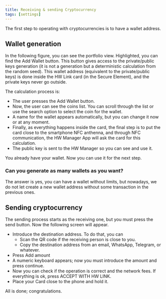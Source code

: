 ```yaml
---
title: Receiving & sending Cryptocurrency
tags: [settings]
---
```


The first step to operating with cryptocurrencies is to have a wallet address.

## Wallet generation

In the following figure, you can see the portfolio view. Highlighted, you can find the Add Wallet button. This button gives access to the private/public keys generation (it is not a generation but a deterministic calculation from the random seed). This wallet address (equivalent to the private/public keys) is done inside the HW Link card (in the Secure Element), and the private keys never go outside.

The calculation process is:

- The user presses the Add Wallet button.
- Now, the user can see the coins list. You can scroll through the list or use the search option to select the coin for the wallet.
- A name for the wallet appears automatically, but you can change it now or at any moment.
- Finally, as everything happens inside the card, the final step is to put the card close to the smartphone NFC anthenna, and through NFC communication, the HW Manager App will ask the card for this calculation.
- The public key is sent to the HW Manager so you can see and use it.

You already have your wallet. Now you can use it for the next step.

### Can you generate as many wallets as you want?

The answer is yes, you can have a wallet without limits, but nowadays, we do not let create a new wallet address without some transaction in the previous ones.

## Sending cryptocurrency

The sending process starts as the receiving one, but you must press the send button. Now the following screen will appear.

- Introduce the destination address. To do that, you can
  - Scan the QR code if the receiving person is close to you.
  - Copy the destination address from an email, WhatsApp, Telegram, or whatever.
- Press Add amount
- A numeric keyboard appears; now you must introduce the amount and press continue.
- Now you can check if the operation is correct and the network fees. If everything is ok, press ACCEPT WITH HW LINK.
- Place your Card close to the phone and hold it.

All is done; congratulations.
